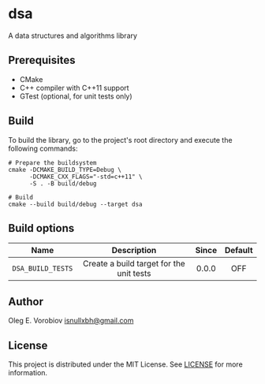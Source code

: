 # dsa

A data structures and algorithms library

## Prerequisites

- CMake
- C++ compiler with C++11 support
- GTest (optional, for unit tests only)

## Build

To build the library, go to the project's root directory and execute the following commands:

```shell
# Prepare the buildsystem
cmake -DCMAKE_BUILD_TYPE=Debug \
      -DCMAKE_CXX_FLAGS="-std=c++11" \
      -S . -B build/debug

# Build
cmake --build build/debug --target dsa
```

## Build options

|       Name        |               Description                | Since | Default |
|:-----------------:|:----------------------------------------:|:-----:|:-------:|
| `DSA_BUILD_TESTS` | Create a build target for the unit tests | 0.0.0 |   OFF   |

## Author

Oleg E. Vorobiov <isnullxbh@gmail.com>

## License

This project is distributed under the MIT License. See [LICENSE](LICENSE) for more information.
